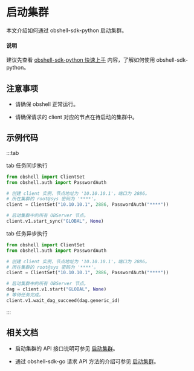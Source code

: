 # 启动集群

本文介绍如何通过 obshell-sdk-python 启动集群。

<main id="notice" type='explain'>
  <h4>说明</h4>
  <p>建议先查看 <a href='../100.quickstart-of-python.md'>obshell-sdk-python 快速上手</a> 内容，了解如何使用 obshell-sdk-python。</p>
</main>

## 注意事项

* 请确保 obshell 正常运行。

* 请确保请求的 client 对应的节点在待启动的集群中。

## 示例代码

:::tab

tab 任务同步执行

```python
from obshell import ClientSet
from obshell.auth import PasswordAuth

# 创建 client 实例，节点地址为 '10.10.10.1'，端口为 2886。
# 所在集群的 root@sys 密码为 '****'。
client = ClientSet("10.10.10.1", 2886, PasswordAuth("****"))

# 启动集群中的所有 OBServer 节点。
client.v1.start_sync("GLOBAL", None)
```

tab 任务异步执行

```python
from obshell import ClientSet
from obshell.auth import PasswordAuth

# 创建 client 实例，节点地址为 '10.10.10.1'，端口为 2886。
# 所在集群的 root@sys 密码为 '****'。
client = ClientSet("10.10.10.1", 2886, PasswordAuth("****"))

# 启动集群中的所有 OBServer 节点。
dag = client.v1.start("GLOBAL", None)
# 等待任务完成。
client.v1.wait_dag_succeed(dag.generic_id)
```

:::

## 相关文档

* 启动集群的 API 接口说明可参见 [启动集群](../../../400.obshell-api-reference/200.cluster-management/700.start-cluster.md)。

* 通过 obshell-sdk-go 请求 API 方法的介绍可参见 [启动集群](../../200.go/200.cluster-management/700.start-cluster-of-go.md)。
